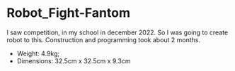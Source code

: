 # Robot_Fight-Fantom
 I saw competition, in my school in december 2022. So I was going to create robot to this. Construction and programming took about 2 months.
 - Weight: 4.9kg; 
 - Dimensions: 32.5cm x 32.5cm x 9.3cm
